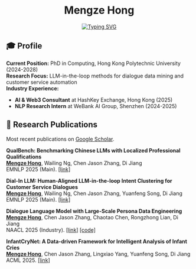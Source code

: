 <div align="center">

# Mengze Hong

[![Typing SVG](https://readme-typing-svg.demolab.com?font=Fira+Code&pause=1000&color=F7F7F7&background=FFFFFF00&width=435&lines=PhD+Researcher+%7C+Hong+Kong+Polytechnic+University;Making+LLMs+Accessible+to+Everyone;Customer+Service+%26++Dialogue+Data+Mining)](https://git.io/typing-svg)

</div>


## 🎓 Profile

**Current Position:** PhD in Computing, Hong Kong Polytechnic University (2024-2028)  
**Research Focus:** LLM-in-the-loop methods for dialogue data mining and customer service automation  
**Industry Experience:**
- **AI & Web3 Consultant** at HashKey Exchange, Hong Kong (2025)
- **NLP Research Intern** at WeBank AI Group, Shenzhen (2024-2025)



## 🔬 Research Publications

Most recent publications on [Google Scholar](https://scholar.google.com/citations?user=2_sHYb0AAAAJ&hl=en).  

**QualBench: Benchmarking Chinese LLMs with Localized Professional Qualifications**  
**<ins>Mengze Hong</ins>**, Wailing Ng, Chen Jason Zhang, Di Jiang  
EMNLP 2025 (Main). [[link]](https://arxiv.org/abs/2505.05225)

**Dial-In LLM: Human-Aligned LLM-in-the-loop Intent Clustering for Customer Service Dialogues**  
**<ins>Mengze Hong</ins>**, Wailing Ng, Chen Jason Zhang, Yuanfeng Song, Di Jiang  
EMNLP 2025 (Main). [[link]](https://arxiv.org/abs/2412.09049)

**Dialogue Language Model with Large-Scale Persona Data Engineering**  
**<ins>Mengze Hong</ins>**, Chen Jason Zhang, Chaotao Chen, Rongzhong Lian, Di Jiang  
NAACL 2025 (Industry). [[link]](aclanthology.org/2025.naacl-industry.71/#) [[code]](https://github.com/EIT-NLP/Awesome-Latent-CoT)

**InfantCryNet: A Data-driven Framework for Intelligent Analysis of Infant Cries**  
**<ins>Mengze Hong</ins>**, Chen Jason Zhang, Lingxiao Yang, Yuanfeng Song, Di Jiang  
ACML 2025. [[link]](https://proceedings.mlr.press/v260/hong25a.html)